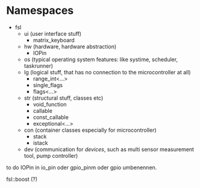# Namespaces

* fsl
   * ui (user interface stuff)
      * matrix_keyboard
   * hw (hardware, hardware abstraction)
      * IOPin
   * os (typical operating system features: like systime, scheduler, taskrunner)
   * lg (logical stuff, that has no connection to the microcontroller at all)
      * range_int<...>
      * single_flags
      * flags<...>
   * str (structural stuff, classes etc)
      * void_function
      * callable
      * const_callable
      * exceptional<...>
   * con (container classes especially for microcontroller)
      * stack
      * istack
   * dev (communication for _devices_, such as multi sensor measurement tool, pump controller)



to do IOPin in io_pin oder gpio_pinm oder gpio umbenennen.

fsl::boost (?)
